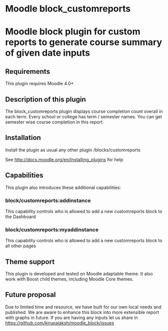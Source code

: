 Moodle block_customreports
============================

# Moodle block plugin for custom reports to generate course summary of given date inputs

Requirements
------------

This plugin requires Moodle 4.0+

Description of this plugin
--------------------------

The block_customreports plugin displays course completion count overall in each term. Every school or college has term / semester names. You can get semester wise course completion in this report.

Installation
------------

Install the plugin as usual any other plugin
/blocks/customreports

See http://docs.moodle.org/en/Installing_plugins for help

Capabilities
------------

This plugin also introduces these additional capabilities:

### block/customreports:addinstance

This capability controls who is allowed to add a new customreports block to the Dashboard

### block/customreports:myaddinstance

This capability controls who is allowed to add a new customreports block to all other pages

Theme support
-------------

This plugin is developed and tested on Moodle adaptable theme. It also work with Boost child themes, including Moodle Core themes. 

Future proposal
-----------------

Due to limited time and resource, we have built for our own local needs and published. We are aware to enhance this block into more extensible report with graphs in future. If you are having any inputs let us share in https://github.com/kirupalaksh/moodle_block/issues
